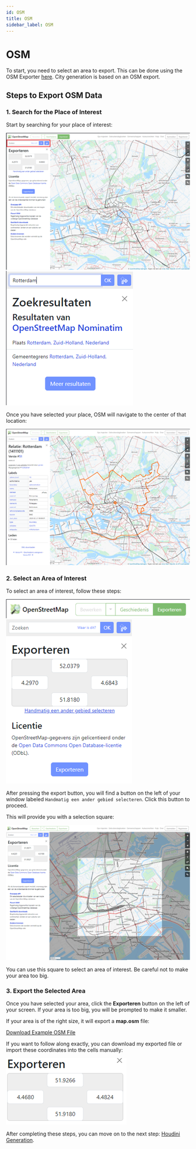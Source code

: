 ```yaml
---
id: OSM
title: OSM
sidebar_label: OSM
---
```


# OSM

To start, you need to select an area to export. This can be done using the OSM Exporter [here](https://www.openstreetmap.org/export#map=19/51.21044/4.39771&layers=T). City generation is based on an OSM export.

## Steps to Export OSM Data

### 1. Search for the Place of Interest

Start by searching for your place of interest:

![OSM Overview](../images/OSM/osm_overview.png)
![OSM Export Zoom](../images/OSM/osm_export_zoom.png)

Once you have selected your place, OSM will navigate to the center of that location:

![OSM City Overview](../images/OSM/osm_city_overview.png)

### 2. Select an Area of Interest

To select an area of interest, follow these steps:

![OSM Export Button Zoom](../images/OSM/osm_export_button_zoom.png)
![OSM Selection Zoom](../images/OSM/osm_selection_zoom.png)

After pressing the export button, you will find a button on the left of your window labeled `Handmatig een ander gebied selecteren`. Click this button to proceed.

This will provide you with a selection square:

![OSM City Selection Zoom](../images/OSM/osm_city_selection.png)

You can use this square to select an area of interest. Be careful not to make your area too big.

### 3. Export the Selected Area

Once you have selected your area, click the **Exporteren** button on the left of your screen. If your area is too big, you will be prompted to make it smaller.

If your area is of the right size, it will export a **map.osm** file:

[Download Example OSM File](../files/osm_map_example.osm)

If you want to follow along exactly, you can download my exported file or import these coordinates into the cells manually:

![OSM Export Example](../images/OSM/osm_export_example.png)

After completing these steps, you can move on to the next step: [Houdini Generation](./Houdini.md).
